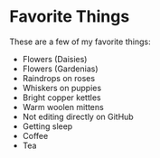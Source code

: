 # Favorite Things

These are a few of my favorite things:

- Flowers (Daisies)
- Flowers (Gardenias)
- Raindrops on roses
- Whiskers on puppies
- Bright copper kettles
- Warm woolen mittens
- Not editing directly on GitHub
- Getting sleep
- Coffee
- Tea
